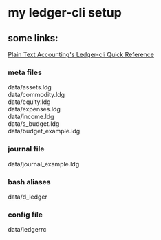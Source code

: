 # my ledger-cli setup


## some links:

[Plain Text Accounting's Ledger-cli Quick Reference](http://plaintextaccounting.org/quickref/#h.n9q16dsjsoye)


### meta files
data/assets.ldg   
data/commodity.ldg   
data/equity.ldg   
data/expenses.ldg   
data/income.ldg   
data/s_budget.ldg   
data/budget_example.ldg   

### journal file
data/journal_example.ldg

### bash aliases
data/d_ledger

### config file
data/ledgerrc
